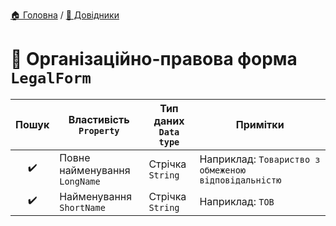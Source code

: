 ﻿[🏠 Головна](../README.MD) / [📘 Довідники](./README.MD)  

# 📘 Організаційно-правова форма `LegalForm`

| Пошук | Властивість </br> `Property` | Тип даних </br> `Data type` | Примітки |
| :---: | --- | --- | --- |
| ✔️ | Повне найменування </br> `LongName` | Стрічка </br> `String` | Наприклад: `Товариство з обмеженою відповідальністю` |
| ✔️ | Найменування </br> `ShortName` | Стрічка </br> `String` | Наприклад: `ТОВ` |